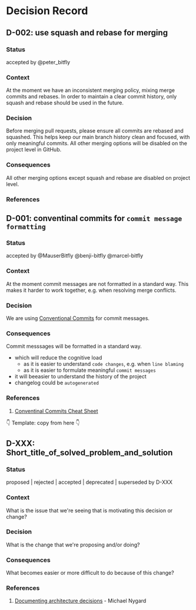 # Decision Record

## D-002: use squash and rebase for merging

### Status

accepted by @peter_bitfly

### Context

At the moment we have an inconsistent merging policy, mixing merge commits and rebases. In order to maintain a clear commit history, only squash and rebase should be used in the future.

### Decision

Before merging pull requests, please ensure all commits are rebased and squashed. This helps keep our main branch history clean and focused, with only meaningful commits. All other merging options will be disabled on the project level in GitHub.

### Consequences

All other merging options except squash and rebase are disabled on project level.

### References



## D-001: conventinal commits for `commit message formatting`

### Status

accepted by @MauserBitfly @benji-bitfly @marcel-bitfly

### Context

At the moment commit messages are not formatted in a standard way.
This makes it harder to work together, e.g. when resolving merge conflicts.

### Decision

We are using [Conventional Commits](https://www.conventionalcommits.org/en/v1.0.0/) for commit messages.

### Consequences

Commit messsages will be formatted in a standard way.

- which will reduce the cognitive load
  - as it is easier to understand `code changes`, e.g. when `line blaming`
  - as it is easier to formulate meaningful `commit messages`
- it will beeasier to understand the history of the project
- changelog could be `autogenerated`

### References

1. [Conventinal Commits Cheat Sheet](https://gist.github.com/qoomon/5dfcdf8eec66a051ecd85625518cfd13)

👇 Template: copy from here 👇

## D-XXX: Short_title_of_solved_problem_and_solution

### Status

proposed | rejected | accepted | deprecated | superseded by D-XXX

### Context

What is the issue that we're seeing that is motivating this decision or change?

### Decision

What is the change that we're proposing and/or doing?

### Consequences

What becomes easier or more difficult to do because of this change?

### References

1. [Documenting architecture decisions](https://cognitect.com/blog/2011/11/15/documenting-architecture-decisions) - Michael Nygard
